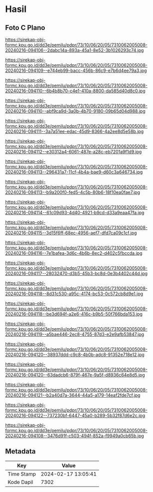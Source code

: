 # Hasil

## Foto C Plano

https://sirekap-obj-formc.kpu.go.id/dd3e/pemilu/pdpr/73/10/06/20/05/7310062005008-20240216-094106--2dabc14a-893a-45a1-8e52-3b1026293c74.jpg

https://sirekap-obj-formc.kpu.go.id/dd3e/pemilu/pdpr/73/10/06/20/05/7310062005008-20240216-094109--e744eb99-bacc-456b-86c9-e7b6d4ee79a3.jpg

https://sirekap-obj-formc.kpu.go.id/dd3e/pemilu/pdpr/73/10/06/20/05/7310062005008-20240216-094110--6b4b8b70-c4e1-410a-8800-da585d40d8c0.jpg

https://sirekap-obj-formc.kpu.go.id/dd3e/pemilu/pdpr/73/10/06/20/05/7310062005008-20240216-094110--abf9ca9d-3a0b-4b70-9180-09b65d04d988.jpg

https://sirekap-obj-formc.kpu.go.id/dd3e/pemilu/pdpr/73/10/06/20/05/7310062005008-20240216-094111--3a7a51ee-edac-45d9-8366-4a2ee8d5e58b.jpg

https://sirekap-obj-formc.kpu.go.id/dd3e/pemilu/pdpr/73/10/06/20/05/7310062005008-20240216-094112--e30312a4-6061-487e-a28c-eb7201a9f1d9.jpg

https://sirekap-obj-formc.kpu.go.id/dd3e/pemilu/pdpr/73/10/06/20/05/7310062005008-20240216-094113--296431a7-11cf-4b4a-bae9-d60c3a646734.jpg

https://sirekap-obj-formc.kpu.go.id/dd3e/pemilu/pdpr/73/10/06/20/05/7310062005008-20240216-094113--b9a200f0-fed5-4c5b-80b6-18f10ea0fae7.jpg

https://sirekap-obj-formc.kpu.go.id/dd3e/pemilu/pdpr/73/10/06/20/05/7310062005008-20240216-094114--61c09d93-4d40-4921-b9cd-d33a9eaa47fa.jpg

https://sirekap-obj-formc.kpu.go.id/dd3e/pemilu/pdpr/73/10/06/20/05/7310062005008-20240216-094115--3d15f6ff-68ec-4956-aef7-dfd7ca09c1cf.jpg

https://sirekap-obj-formc.kpu.go.id/dd3e/pemilu/pdpr/73/10/06/20/05/7310062005008-20240216-094116--7e1bafea-3d6c-4b6b-8ec2-d402c5fbccda.jpg

https://sirekap-obj-formc.kpu.go.id/dd3e/pemilu/pdpr/73/10/06/20/05/7310062005008-20240216-094117--28032470-d3b5-45b3-bc8d-0e3b4402c44d.jpg

https://sirekap-obj-formc.kpu.go.id/dd3e/pemilu/pdpr/73/10/06/20/05/7310062005008-20240216-094118--8d31c530-a95c-4174-bc53-0c572cb8d9e1.jpg

https://sirekap-obj-formc.kpu.go.id/dd3e/pemilu/pdpr/73/10/06/20/05/7310062005008-20240216-094118--be3d694f-a2e6-416c-b9b5-50f766bda153.jpg

https://sirekap-obj-formc.kpu.go.id/dd3e/pemilu/pdpr/73/10/06/20/05/7310062005008-20240216-094119--a5bae446-2ec8-4755-87d3-e2e9afb53847.jpg

https://sirekap-obj-formc.kpu.go.id/dd3e/pemilu/pdpr/73/10/06/20/05/7310062005008-20240216-094120--38937ddd-c9c8-4b0b-adc8-91352e718e12.jpg

https://sirekap-obj-formc.kpu.go.id/dd3e/pemilu/pdpr/73/10/06/20/05/7310062005008-20240216-094120--63dadcb6-879f-467e-9a5f-d8936c64e8d5.jpg

https://sirekap-obj-formc.kpu.go.id/dd3e/pemilu/pdpr/73/10/06/20/05/7310062005008-20240216-094121--b2a40d7a-3644-44a5-a179-14eaf2fde7cf.jpg

https://sirekap-obj-formc.kpu.go.id/dd3e/pemilu/pdpr/73/10/06/20/05/7310062005008-20240216-094122--737230bf-6447-45a0-b289-5b32f87d6e2c.jpg

https://sirekap-obj-formc.kpu.go.id/dd3e/pemilu/pdpr/73/10/06/20/05/7310062005008-20240216-094108--3476d91f-c503-494f-852a-f9949a0cb65b.jpg


## Metadata

| Key        | Value               |
| ---------- | ------------------- |
| Time Stamp | 2024-02-17 13:05:41 |
| Kode Dapil | 7302                |



